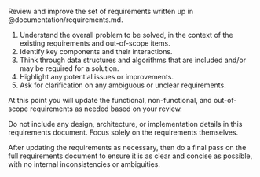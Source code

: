 Review and improve the set of requirements written up in @documentation/requirements.md.

1. Understand the overall problem to be solved, in the context of the existing requirements and out-of-scope items.
2. Identify key components and their interactions.
3. Think through data structures and algorithms that are included and/or may be required for a solution.
4. Highlight any potential issues or improvements.
5. Ask for clarification on any ambiguous or unclear requirements.

At this point you will update the functional, non-functional, and out-of-scope requirements as needed based on your review.

Do not include any design, architecture, or implementation details in this requirements document. Focus solely on the requirements themselves.

After updating the requirements as necessary, then do a final pass on the full requirements document to ensure it is as clear and concise as possible, with no internal inconsistencies or ambiguities.
